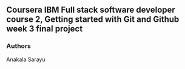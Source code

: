 ## Coursera IBM Full stack software developer course 2, Getting started with Git and Github week 3 final project

### Authors
Anakala Sarayu
